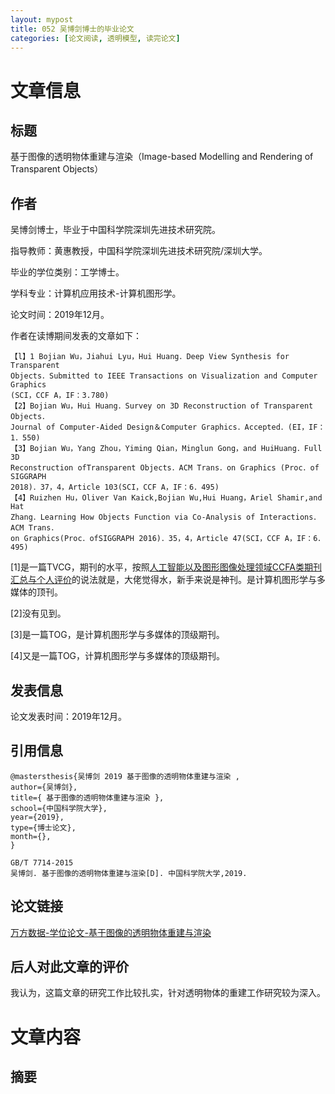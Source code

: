 ```yaml
---
layout: mypost
title: 052 吴博剑博士的毕业论文
categories: [论文阅读, 透明模型, 读完论文]
---
```



# 文章信息

## 标题

基于图像的透明物体重建与渲染（Image-based Modelling and Rendering of Transparent Objects）

## 作者

吴博剑博士，毕业于中国科学院深圳先进技术研究院。

指导教师：黄惠教授，中国科学院深圳先进技术研究院/深圳大学。

毕业的学位类别：工学博士。

学科专业：计算机应用技术-计算机图形学。

论文时间：2019年12月。

作者在读博期间发表的文章如下：

```
【l】1 Bojian Wu，Jiahui Lyu，Hui Huang．Deep View Synthesis for Transparent
Objects．Submitted to IEEE Transactions on Visualization and Computer Graphics
(SCI，CCF A，IF：3.780)
【2】Bojian Wu，Hui Huang．Survey on 3D Reconstruction of Transparent Objects．
Journal of Computer-Aided Design＆Computer Graphics．Accepted．(EI，IF：1．550)
【3】Bojian Wu，Yang Zhou，Yiming Qian，Minglun Gong，and HuiHuang．Full 3D
Reconstruction ofTransparent Objects．ACM Trans．on Graphics (Proc．of SIGGRAPH
2018)．37，4，Article 103(SCI，CCF A，IF：6．495)
【4】Ruizhen Hu，Oliver Van Kaick,Bojian Wu,Hui Huang，Ariel Shamir,and Hat
Zhang．Learning How Objects Function via Co-Analysis of Interactions．ACM Trans．
on Graphics(Proc．ofSIGGRAPH 2016)．35，4，Article 47(SCI，CCF A，IF：6．495)
```

[1]是一篇TVCG，期刊的水平，按照[人工智能以及图形图像处理领域CCFA类期刊汇总与个人评价](https://blog.csdn.net/aliexken/article/details/115002540)的说法就是，大佬觉得水，新手来说是神刊。是计算机图形学与多媒体的顶刊。

[2]没有见到。

[3]是一篇TOG，是计算机图形学与多媒体的顶级期刊。

[4]又是一篇TOG，计算机图形学与多媒体的顶级期刊。

## 发表信息

论文发表时间：2019年12月。

## 引用信息

```
@mastersthesis{吴博剑 2019 基于图像的透明物体重建与渲染 ,
author={吴博剑},
title={ 基于图像的透明物体重建与渲染 },
school={中国科学院大学},
year={2019},
type={博士论文},
month={},
}

GB/T 7714-2015
吴博剑. 基于图像的透明物体重建与渲染[D]. 中国科学院大学,2019.
```

## 论文链接

[万方数据-学位论文-基于图像的透明物体重建与渲染](https://d.wanfangdata.com.cn/thesis/Y3684580)

## 后人对此文章的评价

我认为，这篇文章的研究工作比较扎实，针对透明物体的重建工作研究较为深入。

# 文章内容

## 摘要

